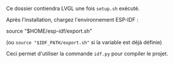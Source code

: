 Ce dossier contiendra LVGL une fois `setup.sh` exécuté.

Après l'installation, chargez l'environnement ESP‑IDF :

source "$HOME/esp-idf/export.sh"

(ou `source "$IDF_PATH/export.sh"` si la variable est déjà définie)

Ceci permet d'utiliser la commande `idf.py` pour compiler le projet.
